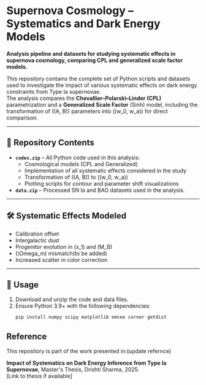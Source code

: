 # Supernova Cosmology – Systematics and Dark Energy Models  
**Analysis pipeline and datasets for studying systematic effects in supernova cosmology, comparing CPL and generalized scale factor models.**

This repository contains the complete set of Python scripts and datasets used to investigate the impact of various systematic effects on dark energy constraints from Type Ia supernovae.  
The analysis compares the **Chevallier–Polarski–Linder (CPL)** parametrization and a **Generalized Scale Factor** (Sinh) model, including the transformation of \((A, B)\) parameters into \((w_0, w_a)\) for direct comparison.

---

## 📂 Repository Contents
- **`codes.zip`** – All Python code used in this analysis:
  - Cosmological models (CPL and Generalized)  
  - Implementation of all systematic effects considered in the study  
  - Transformation of \((A, B)\) to \((w_0, w_a)\)  
  - Plotting scripts for contour and parameter shift visualizations  
- **`data.zip`** – Processed SN Ia and BAO datasets used in the analysis.  

---

## 🛠 Systematic Effects Modeled
- Calibration offset  
- Intergalactic dust  
- Progenitor evolution in \(x_1\) and \(M_B\)  
- \(\Omega_m\) mismatch(to be added)  
- Increased scatter in color correction  

---

## 🚀 Usage
1. Download and unzip the code and data files.  
2. Ensure Python 3.9+ with the following dependencies:
   ```bash
   pip install numpy scipy matplotlib emcee corner getdist

## Reference

This repository is part of the work presented in:(update refernce)

**Impact of Systematics on Dark Energy Inference from Type Ia Supernovae**, Master's Thesis, Drishti Sharma, 2025.  
[Link to thesis if available]

